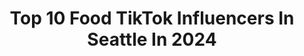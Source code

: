 ---
title: Top 10 Food TikTok Influencers In Seattle In 2024
description: >-
  Find top food TikTok influencers in Seattle in 2024. Most popular hashtags: #fyp #seattle #food #foryou.
platform: TikTok
hits: 36
text_top: See the best TikTok accounts on inBeat.
text_bottom: inBeat holds 36 TikTok influencers like this in Seattle, United States for you to pitch.
profiles:
  - username: "rambosthanos"
    fullname: >-
      Thanos
    bio: >-
      
    location: "United States"
    followers: 28400
    engagement: 390
    commentsToLikes: 0.012550
    id: ck83zglvs0kxx0j78rtmgjztr
    verified: false
    hashtags: "#food, #seattle, #zoo, #yummy"
  - username: "itskiraxo"
    fullname: >-
      Kira Skolnick
    bio: >-
      Probably over dressed. IG itskiraxo ✨
    location: "United States"
    followers: 3778
    engagement: 723
    commentsToLikes: 0.055515
    id: ckd0t5hshj7c50j23y6oc22k9
    verified: false
    hashtags: "#travel, #fashion, #fyp, #stitch"
  - username: "iamejayiii"
    fullname: >-
      Ejay Barquet III
    bio: >-
      📍Skyway , Wa Est. 2000🖤 John 3:16✝️ #RIPUB Go follow @mirmir2006 and @Zamiah08
    location: "United States"
    followers: 3947
    engagement: 1016
    commentsToLikes: 0.032624
    id: ckdc7smvshvza0j23t13bvjl4
    verified: false
    hashtags: "#funny, #couples, #fyp, #foryou"
  - username: "mamiabbiexo"
    fullname: >-
      Abigail Herrera
    bio: >-
      Snapchat:👻. Mamiabbie IG: _abbie.xoxo
    location: "United States"
    followers: 13800
    engagement: 468
    commentsToLikes: 0.022678
    id: ckbfdxl6k7o260j23dam7xbr6
    verified: false
    hashtags: "#fyp, #mexicanfood, #tigerking, #jennirivera"
  - username: "bellawomackk"
    fullname: >-
      Bella W
    bio: >-
      30k?🥺 WA Follow me on insta💗
    location: "United States"
    followers: 27000
    engagement: 1385
    commentsToLikes: 0.068636
    id: ckc905a79pfj80j23kvhdaxut
    verified: false
    hashtags: "#tiktok, #thatwitch, #foryou, #fyp"
  - username: "westcoastlivinn"
    fullname: >-
      West Coast Livin
    bio: >-
      We relate to you. Washington State 💯 How I got 500k views on one video 👇🏼
    location: "United States"
    followers: 4936
    engagement: 684
    commentsToLikes: 0.042350
    id: ck8z6kgn4mgz50j781fx1fs7y
    verified: false
    hashtags: "#washingtonstate, #tacomawa, #seatac, #fyp"
  - username: "maeiiza"
    fullname: >-
      Cristina Yang
    bio: >-
      if only you wanted me the way I want you
    location: "United States"
    followers: 263200
    engagement: 1607
    commentsToLikes: 0.020305
    id: ck9m0z1xackdo0j78wqma3l4f
    verified: false
    hashtags: "#lgbt, #lingerie, #comedy, #fyp"
  - username: "_wyattrussell_"
    fullname: >-
      wyattrussell
    bio: >-
      norf seattle 18
    location: "United States"
    followers: 81100
    engagement: 1615
    commentsToLikes: 0.041237
    id: ck99ans2cidkl0j78ksicr7vq
    verified: false
    hashtags: "#4u, #skate, #fyp, #highschool"
  - username: "baristart"
    fullname: >-
      Michael Breach
    bio: >-
      Michael Breach IG @baristart TODAY Show, Disney, Food Network Can I get to 30k?
    location: "United States"
    followers: 21500
    engagement: 1519
    commentsToLikes: 0.066340
    id: cka6l25lm1d1x0i784nz4rvkb
    verified: false
    hashtags: "#latteartist, #harrypotter, #artist, #coffee"
  - username: "angiebudchanin"
    fullname: >-
      angie
    bio: >-
      ♡ ✞ seattle, wa
    location: "United States"
    followers: 32800
    engagement: 1086
    commentsToLikes: 0.030417
    id: ckal6d96eacrt0i78e5qravmz
    verified: false
    hashtags: "#aesthetic, #washington, #fyp, #amazonhome"
---